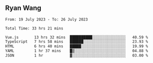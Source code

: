 ## Ryan Wang

<!--START_SECTION:waka-->

```txt
From: 19 July 2023 - To: 26 July 2023

Total Time: 33 hrs 21 mins

Vue.js       13 hrs 32 mins  ██████████░░░░░░░░░░░░░░░   40.59 %
TypeScript   7 hrs 58 mins   ██████░░░░░░░░░░░░░░░░░░░   23.93 %
HTML         6 hrs 40 mins   █████░░░░░░░░░░░░░░░░░░░░   19.99 %
YAML         1 hr 37 mins    █▒░░░░░░░░░░░░░░░░░░░░░░░   04.88 %
JSON         1 hr            ▓░░░░░░░░░░░░░░░░░░░░░░░░   03.00 %
```

<!--END_SECTION:waka-->
